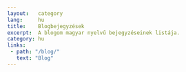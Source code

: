 ```yaml
---
layout:   category
lang:     hu
title:    Blogbejegyzések
excerpt:  A blogom magyar nyelvű bejegyzéseinek listája.
category: hu
links:
 - path: "/blog/"
   text: "Blog"
---
```

